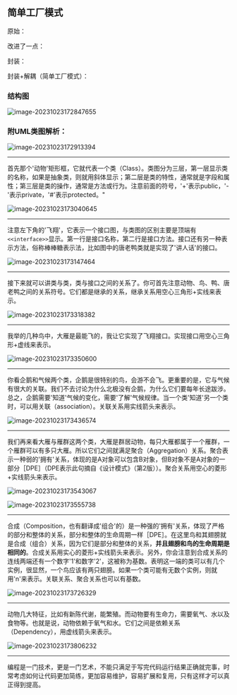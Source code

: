 
## 简单工厂模式

原始：

改进了一点：

封装：

封装+解耦（简单工厂模式）：



### 结构图

![image-20231023172847655](https://cdn.jsdelivr.net/gh/vincent-nicky/image_store/blog/image-20231023172847655.png)

### 附UML类图解析：

![image-20231023172913394](https://cdn.jsdelivr.net/gh/vincent-nicky/image_store/blog/image-20231023172913394.png)

---

首先那个'动物'矩形框，它就代表一个类（Class）。类图分为三层，第一层显示类的名称，如果是抽象类，则就用斜体显示；第二层是类的特性，通常就是字段和属性；第三层是类的操作，通常是方法或行为。注意前面的符号，'+'表示public，'-'表示private，'#'表示protected。"

![image-20231023173040645](https://cdn.jsdelivr.net/gh/vincent-nicky/image_store/blog/image-20231023173040645.png)

---

注意左下角的'飞翔'，它表示一个接口图，与类图的区别主要是顶端有`<<interface>>`显示。第一行是接口名称，第二行是接口方法。接口还有另一种表示方法，俗称棒棒糖表示法，比如图中的唐老鸭类就是实现了'讲人话'的接口。

![image-20231023173147464](https://cdn.jsdelivr.net/gh/vincent-nicky/image_store/blog/image-20231023173147464.png)

---

接下来就可以讲类与类，类与接口之间的关系了。你可首先注意动物、鸟、鸭、唐老鸭之间的关系符号。它们都是继承的关系，继承关系用空心三角形+实线来表示。

![image-20231023173318382](https://cdn.jsdelivr.net/gh/vincent-nicky/image_store/blog/image-20231023173318382.png)

---

我举的几种鸟中，大雁是最能飞的，我让它实现了飞翔接口。实现接口用空心三角形+虚线来表示。

![image-20231023173350600](https://cdn.jsdelivr.net/gh/vincent-nicky/image_store/blog/image-20231023173350600.png)

---

你看企鹅和气候两个类，企鹅是很特别的鸟，会游不会飞。更重要的是，它与气候有很大的关联。我们不去讨论为什么北极没有企鹅，为什么它们要每年长途跋涉。总之，企鹅需要'知道'气候的变化，需要'了解'气候规律。当一个类'知道'另一个类时，可以用关联（association）。关联关系用实线箭头来表示。

![image-20231023173436574](https://cdn.jsdelivr.net/gh/vincent-nicky/image_store/blog/image-20231023173436574.png)

---

我们再来看大雁与雁群这两个类，大雁是群居动物，每只大雁都属于一个雁群，一个雁群可以有多只大雁。所以它们之间就满足聚合（Aggregation）关系。聚合表示一种弱的'拥有'关系，体现的是A对象可以包含B对象，但B对象不是A对象的一部分［DPE］（DPE表示此句摘自《设计模式》（第2版））。聚合关系用空心的菱形+实线箭头来表示。

![image-20231023173543067](https://cdn.jsdelivr.net/gh/vincent-nicky/image_store/blog/image-20231023173543067.png)

![image-20231023173555738](https://cdn.jsdelivr.net/gh/vincent-nicky/image_store/blog/image-20231023173555738.png)

---

合成（Composition，也有翻译成'组合'的）是一种强的'拥有'关系，体现了严格的部分和整体的关系，部分和整体的生命周期一样［DPE］。在这里鸟和其翅膀就是合成（组合）关系，因为它们是部分和整体的关系，**并且翅膀和鸟的生命周期是相同的**。合成关系用实心的菱形+实线箭头来表示。另外，你会注意到合成关系的连线两端还有一个数字'1'和数字'2'，这被称为基数。表明这一端的类可以有几个实例，很显然，一个鸟应该有两只翅膀。如果一个类可能有无数个实例，则就用'n'来表示。关联关系、聚合关系也可以有基数。

![image-20231023173726329](https://cdn.jsdelivr.net/gh/vincent-nicky/image_store/blog/image-20231023173726329.png)

---

动物几大特征，比如有新陈代谢，能繁殖。而动物要有生命力，需要氧气、水以及食物等。也就是说，动物依赖于氧气和水。它们之间是依赖关系（Dependency），用虚线箭头来表示。

![image-20231023173806232](https://cdn.jsdelivr.net/gh/vincent-nicky/image_store/blog/image-20231023173806232.png)

---

编程是一门技术，更是一门艺术，不能只满足于写完代码运行结果正确就完事，时常考虑如何让代码更加简练，更加容易维护，容易扩展和复用，只有这样才可以真正得到提高。
